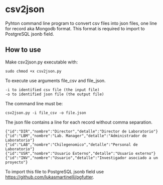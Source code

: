 # csv2json
Pyhton command line program to convert csv files into json files, one line for record aka Mongodb format. This format is required to import to PostgreSQL jsonb field.

## How to use
Make csv2json.py executable with:
```
sudo chmod +x csv2json.py
```
To execute use arguments file_csv and file_json.
```
-i to identified csv file (the input file)
-o to identified json file (the output file)
```
The command line must be:
```
csv2json.py -i file_csv -o file.json
```
The json file contains a line for each record without comma separation.
```
{"id":"DIR","nombre":"Director","detalle":"Director de Laboratorio"}
{"id":"LBM","nombre":"Lab. Manager","detalle":"Administrador de Laboratorio"}
{"id":"LAB","nombre":"Chilegenomico","detalle":"Personal de Laboratorio"}
{"id":"USR","nombre":"Usuario Externo","detalle":"Usuario externo"}
{"id":"INV","nombre":"Usuario","detalle":"Investigador asociado a un proyecto"}
```
To import this file to PostgreSQL jsonb field use  https://github.com/lukasmartinelli/pgfutter.
